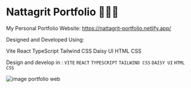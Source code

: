 # Nattagrit Portfolio 👨🏻‍💻
My Personal Portfolio Website:
https://nattagrit-portfolio.netlify.app/

Designed and Developed Using:

Vite
React
TypeScript
Tailwind CSS
Daisy UI
HTML
CSS

Design and develop in : `VITE` `REACT` `TYPESCRIPT` `TAILWIND CSS` `DAISY UI` `HTML` `CSS` 

![image portfolio web](https://github.com/Basicbay/Portfolio-Website/assets/151770227/e0757805-83b4-4023-9712-7c502a2612c5)

